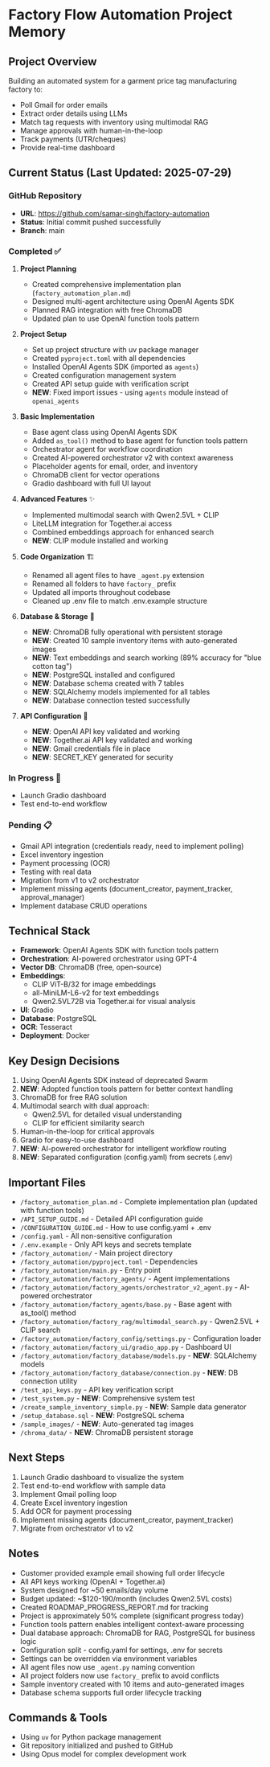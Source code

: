 # Factory Flow Automation Project Memory

## Project Overview
Building an automated system for a garment price tag manufacturing factory to:
- Poll Gmail for order emails
- Extract order details using LLMs
- Match tag requests with inventory using multimodal RAG
- Manage approvals with human-in-the-loop
- Track payments (UTR/cheques)
- Provide real-time dashboard

## Current Status (Last Updated: 2025-07-29)

### GitHub Repository
- **URL**: https://github.com/samar-singh/factory-automation
- **Status**: Initial commit pushed successfully
- **Branch**: main

### Completed ✅
1. **Project Planning**
   - Created comprehensive implementation plan (`factory_automation_plan.md`)
   - Designed multi-agent architecture using OpenAI Agents SDK
   - Planned RAG integration with free ChromaDB
   - Updated plan to use OpenAI function tools pattern

2. **Project Setup**
   - Set up project structure with uv package manager
   - Created `pyproject.toml` with all dependencies
   - Installed OpenAI Agents SDK (imported as `agents`)
   - Created configuration management system
   - Created API setup guide with verification script
   - **NEW**: Fixed import issues - using `agents` module instead of `openai_agents`

3. **Basic Implementation**
   - Base agent class using OpenAI Agents SDK
   - Added `as_tool()` method to base agent for function tools pattern
   - Orchestrator agent for workflow coordination
   - Created AI-powered orchestrator v2 with context awareness
   - Placeholder agents for email, order, and inventory
   - ChromaDB client for vector operations
   - Gradio dashboard with full UI layout

4. **Advanced Features** ✨
   - Implemented multimodal search with Qwen2.5VL + CLIP
   - LiteLLM integration for Together.ai access
   - Combined embeddings approach for enhanced search
   - **NEW**: CLIP module installed and working

5. **Code Organization** 🏗️
   - Renamed all agent files to have `_agent.py` extension
   - Renamed all folders to have `factory_` prefix
   - Updated all imports throughout codebase
   - Cleaned up .env file to match .env.example structure

6. **Database & Storage** 💾
   - **NEW**: ChromaDB fully operational with persistent storage
   - **NEW**: Created 10 sample inventory items with auto-generated images
   - **NEW**: Text embeddings and search working (89% accuracy for "blue cotton tag")
   - **NEW**: PostgreSQL installed and configured
   - **NEW**: Database schema created with 7 tables
   - **NEW**: SQLAlchemy models implemented for all tables
   - **NEW**: Database connection tested successfully

7. **API Configuration** 🔑
   - **NEW**: OpenAI API key validated and working
   - **NEW**: Together.ai API key validated and working
   - **NEW**: Gmail credentials file in place
   - **NEW**: SECRET_KEY generated for security

### In Progress 🚧
- Launch Gradio dashboard
- Test end-to-end workflow

### Pending 📋
- Gmail API integration (credentials ready, need to implement polling)
- Excel inventory ingestion
- Payment processing (OCR)
- Testing with real data
- Migration from v1 to v2 orchestrator
- Implement missing agents (document_creator, payment_tracker, approval_manager)
- Implement database CRUD operations

## Technical Stack
- **Framework**: OpenAI Agents SDK with function tools pattern
- **Orchestration**: AI-powered orchestrator using GPT-4
- **Vector DB**: ChromaDB (free, open-source)
- **Embeddings**: 
  - CLIP ViT-B/32 for image embeddings
  - all-MiniLM-L6-v2 for text embeddings
  - Qwen2.5VL72B via Together.ai for visual analysis
- **UI**: Gradio
- **Database**: PostgreSQL
- **OCR**: Tesseract
- **Deployment**: Docker

## Key Design Decisions
1. Using OpenAI Agents SDK instead of deprecated Swarm
2. **NEW**: Adopted function tools pattern for better context handling
3. ChromaDB for free RAG solution
4. Multimodal search with dual approach:
   - Qwen2.5VL for detailed visual understanding
   - CLIP for efficient similarity search
5. Human-in-the-loop for critical approvals
6. Gradio for easy-to-use dashboard
7. **NEW**: AI-powered orchestrator for intelligent workflow routing
8. **NEW**: Separated configuration (config.yaml) from secrets (.env)

## Important Files
- `/factory_automation_plan.md` - Complete implementation plan (updated with function tools)
- `/API_SETUP_GUIDE.md` - Detailed API configuration guide
- `/CONFIGURATION_GUIDE.md` - How to use config.yaml + .env
- `/config.yaml` - All non-sensitive configuration
- `/.env.example` - Only API keys and secrets template
- `/factory_automation/` - Main project directory
- `/factory_automation/pyproject.toml` - Dependencies
- `/factory_automation/main.py` - Entry point
- `/factory_automation/factory_agents/` - Agent implementations
- `/factory_automation/factory_agents/orchestrator_v2_agent.py` - AI-powered orchestrator
- `/factory_automation/factory_agents/base.py` - Base agent with as_tool() method
- `/factory_automation/factory_rag/multimodal_search.py` - Qwen2.5VL + CLIP search
- `/factory_automation/factory_config/settings.py` - Configuration loader
- `/factory_automation/factory_ui/gradio_app.py` - Dashboard UI
- `/factory_automation/factory_database/models.py` - **NEW**: SQLAlchemy models
- `/factory_automation/factory_database/connection.py` - **NEW**: DB connection utility
- `/test_api_keys.py` - API key verification script
- `/test_system.py` - **NEW**: Comprehensive system test
- `/create_sample_inventory_simple.py` - **NEW**: Sample data generator
- `/setup_database.sql` - **NEW**: PostgreSQL schema
- `/sample_images/` - **NEW**: Auto-generated tag images
- `/chroma_data/` - **NEW**: ChromaDB persistent storage

## Next Steps
1. Launch Gradio dashboard to visualize the system
2. Test end-to-end workflow with sample data
3. Implement Gmail polling loop
4. Create Excel inventory ingestion
5. Add OCR for payment processing
6. Implement missing agents (document_creator, payment_tracker)
7. Migrate from orchestrator v1 to v2

## Notes
- Customer provided example email showing full order lifecycle
- All API keys working (OpenAI + Together.ai)
- System designed for ~50 emails/day volume
- Budget updated: ~$120-190/month (includes Qwen2.5VL costs)
- Created ROADMAP_PROGRESS_REPORT.md for tracking
- Project is approximately 50% complete (significant progress today)
- Function tools pattern enables intelligent context-aware processing
- Dual database approach: ChromaDB for RAG, PostgreSQL for business logic
- Configuration split - config.yaml for settings, .env for secrets
- Settings can be overridden via environment variables
- All agent files now use `_agent.py` naming convention
- All project folders now use `factory_` prefix to avoid conflicts
- Sample inventory created with 10 items and auto-generated images
- Database schema supports full order lifecycle tracking

## Commands & Tools
- Using `uv` for Python package management
- Git repository initialized and pushed to GitHub
- Using Opus model for complex development work